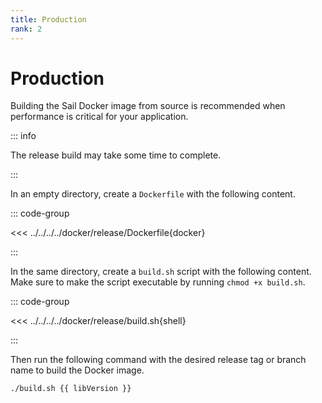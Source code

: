 ```yaml
---
title: Production
rank: 2
---
```


# Production

Building the Sail Docker image from source is recommended when performance is critical for your application.

::: info

The release build may take some time to complete.

:::

In an empty directory, create a `Dockerfile` with the following content.

::: code-group

<<< ../../../../docker/release/Dockerfile{docker}

:::

In the same directory, create a `build.sh` script with the following content.
Make sure to make the script executable by running `chmod +x build.sh`.

::: code-group

<<< ../../../../docker/release/build.sh{shell}

:::

Then run the following command with the desired release tag or branch name to build the Docker image.

```bash-vue
./build.sh {{ libVersion }}
```

<script setup>
import { useData } from "vitepress";
import { computed } from "vue";

const { site } = useData();

const libVersion = computed(() => site.value.contentProps?.libVersion);
</script>
